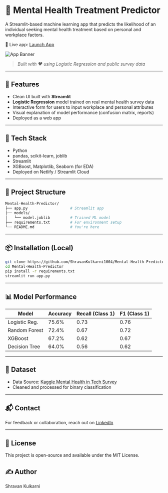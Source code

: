 # 🧠 Mental Health Treatment Predictor

A Streamlit-based machine learning app that predicts the likelihood of an individual seeking mental health treatment based on personal and workplace factors.

🔗 Live app: [Launch App](https://mental-health-predictor-3awvy97txhyhei2sdj2frg.streamlit.app/)

![App Banner](https://images.unsplash.com/photo-1620147461831-a97b99ade1d3?w=600&auto=format&fit=crop&q=60&ixlib=rb-4.1.0&ixid=M3wxMjA3fDB8MHxzZWFyY2h8NHx8bWVudGFsJTIwaGVhbHRofGVufDB8fDB8fHww)  
> _Built with ❤️ using Logistic Regression and public survey data_

---

## 🚀 Features

- Clean UI built with **Streamlit**
- **Logistic Regression** model trained on real mental health survey data
- Interactive form for users to input workplace and personal attributes
- Visual explanation of model performance (confusion matrix, reports)
- Deployed as a web app

---

## 🧰 Tech Stack

- Python
- pandas, scikit-learn, joblib
- Streamlit
- XGBoost, Matplotlib, Seaborn (for EDA)
- Deployed on Netlify / Streamlit Cloud

---

## 📁 Project Structure

```bash
Mental-Health-Predictor/
├── app.py                   # Streamlit app
├── models/
│   └── model.joblib         # Trained ML model
├── requirements.txt         # For environment setup
└── README.md                # You're here
```

---

## 📦 Installation (Local)

```bash
git clone https://github.com/ShravanKulkarni1004/Mental-Health-Predictor.git
cd Mental-Health-Predictor
pip install -r requirements.txt
streamlit run app.py
```

---

## 📊 Model Performance

| Model             | Accuracy | Recall (Class 1) | F1 (Class 1) |
|------------------|----------|------------------|--------------|
| Logistic Reg.     | 75.6%    | 0.73             | 0.76         |
| Random Forest     | 72.4%    | 0.67             | 0.72         |
| XGBoost           | 67.2%    | 0.62             | 0.67         |
| Decision Tree     | 64.0%    | 0.56             | 0.62         |

---

## 📌 Dataset

- Data Source: [Kaggle Mental Health in Tech Survey](https://www.kaggle.com/datasets/osmi/mental-health-in-tech-survey)
- Cleaned and processed for binary classification

---

## 📬 Contact

For feedback or collaboration, reach out on [LinkedIn](https://www.linkedin.com/in/shravan-kulkarni-966586288/)

---

## 📜 License

This project is open-source and available under the MIT License.

## ✍️ Author
Shravan Kulkarni
